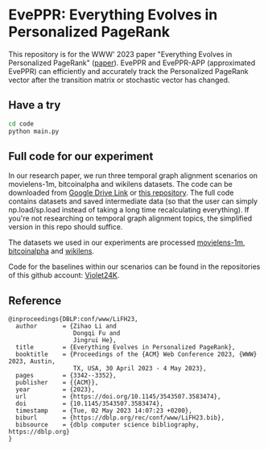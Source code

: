 # EvePPR: Everything Evolves in Personalized PageRank
This repository is for the WWW' 2023 paper "Everything Evolves in Personalized PageRank" ([paper](https://dongqifu.github.io/assets/pdf/EvePPR.pdf)). EvePPR and EvePPR-APP (approximated EvePPR) can efficiently and accurately track the Personalized PageRank vector after the transition matrix or stochastic vector has changed.



## Have a try
```bash
cd code
python main.py
```



## Full code for our experiment
In our research paper, we run three temporal graph alignment scenarios on movielens-1m, bitcoinalpha and wikilens datasets. The code can be downloaded from [Google Drive Link](https://drive.google.com/file/d/1S9BTumwhHqbM9UjYzoWZWX6qW3ICn1Jg/view?usp=drive_link) or [this repository](https://github.com/Violet24K/EvePPR-Full). The full code contains datasets and saved intermediate data (so that the user can simply np.load/sp.load instead of taking a long time recalculating everything). If you're not researching on temporal graph alignment topics, the simplified version in this repo should suffice.

The datasets we used in our experiments are processed [movielens-1m](https://github.com/Violet24K/Movielens-1M-Classified), [bitcoinalpha](https://github.com/Violet24K/Bitcoin-Alpha-Classified) and [wikilens](https://github.com/Violet24K/WikiLens-Classified).

Code for the baselines within our scenarios can be found in the repositories of this github account: [Violet24K](https://github.com/Violet24K).



## Reference
```
@inproceedings{DBLP:conf/www/LiFH23,
  author       = {Zihao Li and
                  Dongqi Fu and
                  Jingrui He},
  title        = {Everything Evolves in Personalized PageRank},
  booktitle    = {Proceedings of the {ACM} Web Conference 2023, {WWW} 2023, Austin,
                  TX, USA, 30 April 2023 - 4 May 2023},
  pages        = {3342--3352},
  publisher    = {{ACM}},
  year         = {2023},
  url          = {https://doi.org/10.1145/3543507.3583474},
  doi          = {10.1145/3543507.3583474},
  timestamp    = {Tue, 02 May 2023 14:07:23 +0200},
  biburl       = {https://dblp.org/rec/conf/www/LiFH23.bib},
  bibsource    = {dblp computer science bibliography, https://dblp.org}
}
```
